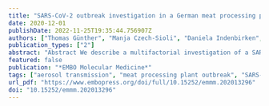 ```yaml
---
title: "SARS-CoV-2 outbreak investigation in a German meat processing plant"
date: 2020-12-01
publishDate: 2022-11-25T19:35:44.756907Z
authors: ["Thomas Günther", "Manja Czech-Sioli", "Daniela Indenbirken", "Alexis Robitaille", "Peter Tenhaken", "Martin Exner", "Matthias Ottinger", "Nicole Fischer", "Adam Grundhoff", "Melanie M Brinkmann"]
publication_types: ["2"]
abstract: "Abstract We describe a multifactorial investigation of a SARS-CoV-2 outbreak in a large meat processing complex in Germany. Infection event timing, spatial, climate and ventilation conditions in the processing plant, sharing of living quarters and transport, and viral genome sequences were analyzed. Our results suggest that a single index case transmitted SARS-CoV-2 to co-workers over distances of more than 8 m, within a confined work area in which air is constantly recirculated and cooled. Viral genome sequencing shows that all cases share a set of mutations representing a novel sub-branch in the SARS-CoV-2 C20 clade. We identified the same set of mutations in samples collected in the time period between this initial infection cluster and a subsequent outbreak within the same factory, with the largest number of confirmed SARS-CoV-2 cases in a German meat processing facility reported so far. Our results indicate climate conditions, fresh air exchange rates, and airflow as factors that can promote efficient spread of SARS-CoV-2 via long distances and provide insights into possible requirements for pandemic mitigation strategies in industrial workplace settings."
featured: false
publication: "*EMBO Molecular Medicine*"
tags: ["aerosol transmission", "meat processing plant outbreak", "SARS-CoV-2 super spreading event", "viral genome sequencing"]
url_pdf: "https://www.embopress.org/doi/full/10.15252/emmm.202013296"
doi: "10.15252/emmm.202013296"
---
```


